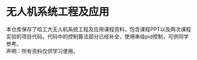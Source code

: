 # 无人机系统工程及应用

本仓库保存了哈工大无人机系统工程及应用课程资料，包含课程PPT以及两次课程实验的项目代码。代码中的控制算法部分已经补全，使用串级pid控制，可供同学参考。  
声明：所有资料仅供学习使用。

